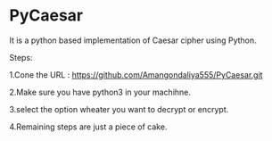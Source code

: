# PyCaesar

It is  a python based implementation of Caesar cipher using Python. 

Steps:

1.Cone the URL : https://github.com/Amangondaliya555/PyCaesar.git

2.Make sure you have python3 in your machihne.

3.select the option wheater you want to decrypt or encrypt.

4.Remaining steps are just a piece of cake.
